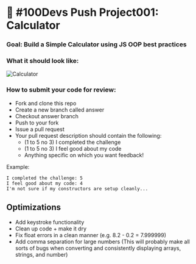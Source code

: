 # 🔢 #100Devs Push Project001: Calculator

### Goal: Build a Simple Calculator using JS OOP best practices

### What it should look like:

![Calculator](calculator.jpg)

### How to submit your code for review:

- Fork and clone this repo
- Create a new branch called answer
- Checkout answer branch
- Push to your fork
- Issue a pull request
- Your pull request description should contain the following:
  - (1 to 5 no 3) I completed the challenge
  - (1 to 5 no 3) I feel good about my code
  - Anything specific on which you want feedback!

Example:
```
I completed the challenge: 5
I feel good about my code: 4
I'm not sure if my constructors are setup cleanly...
```
## Optimizations

 - Add keystroke functionality
 - Clean up code + make it dry
 - Fix float errors in a clean manner (e.g. 8.2 - 0.2 = 7.999999)
 - Add comma separation for large numbers (This will probably make all sorts of bugs when converting and consistently displaying arrays, strings, and number)
